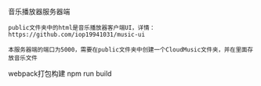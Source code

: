音乐播放器服务器端

    public文件夹中的html是音乐播放器客户端UI，详情：https://github.com/iop19941031/music-ui

    本服务器端的端口为5000，需要在public文件夹中创建一个CloudMusic文件夹，并在里面存放音乐文件

webpack打包构建
    npm run build
